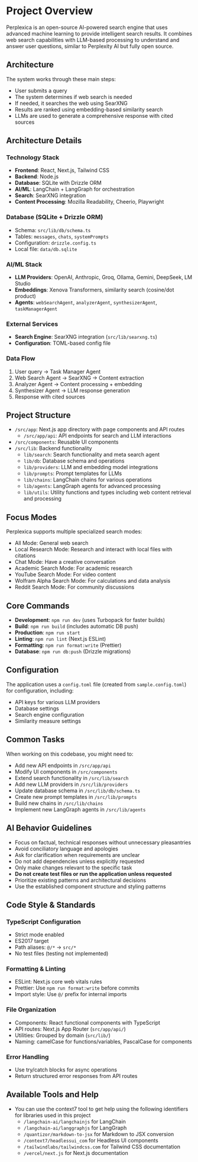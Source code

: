 # Project Overview

Perplexica is an open-source AI-powered search engine that uses advanced machine learning to provide intelligent search results. It combines web search capabilities with LLM-based processing to understand and answer user questions, similar to Perplexity AI but fully open source.

## Architecture

The system works through these main steps:

- User submits a query
- The system determines if web search is needed
- If needed, it searches the web using SearXNG
- Results are ranked using embedding-based similarity search
- LLMs are used to generate a comprehensive response with cited sources

## Architecture Details

### Technology Stack

- **Frontend**: React, Next.js, Tailwind CSS
- **Backend**: Node.js
- **Database**: SQLite with Drizzle ORM
- **AI/ML**: LangChain + LangGraph for orchestration
- **Search**: SearXNG integration
- **Content Processing**: Mozilla Readability, Cheerio, Playwright

### Database (SQLite + Drizzle ORM)

- Schema: `src/lib/db/schema.ts`
- Tables: `messages`, `chats`, `systemPrompts`
- Configuration: `drizzle.config.ts`
- Local file: `data/db.sqlite`

### AI/ML Stack

- **LLM Providers**: OpenAI, Anthropic, Groq, Ollama, Gemini, DeepSeek, LM Studio
- **Embeddings**: Xenova Transformers, similarity search (cosine/dot product)
- **Agents**: `webSearchAgent`, `analyzerAgent`, `synthesizerAgent`, `taskManagerAgent`

### External Services

- **Search Engine**: SearXNG integration (`src/lib/searxng.ts`)
- **Configuration**: TOML-based config file

### Data Flow

1. User query → Task Manager Agent
2. Web Search Agent → SearXNG → Content extraction
3. Analyzer Agent → Content processing + embedding
4. Synthesizer Agent → LLM response generation
5. Response with cited sources

## Project Structure

- `/src/app`: Next.js app directory with page components and API routes
  - `/src/app/api`: API endpoints for search and LLM interactions
- `/src/components`: Reusable UI components
- `/src/lib`: Backend functionality
  - `lib/search`: Search functionality and meta search agent
  - `lib/db`: Database schema and operations
  - `lib/providers`: LLM and embedding model integrations
  - `lib/prompts`: Prompt templates for LLMs
  - `lib/chains`: LangChain chains for various operations
  - `lib/agents`: LangGraph agents for advanced processing
  - `lib/utils`: Utility functions and types including web content retrieval and processing

## Focus Modes

Perplexica supports multiple specialized search modes:

- All Mode: General web search
- Local Research Mode: Research and interact with local files with citations
- Chat Mode: Have a creative conversation
- Academic Search Mode: For academic research
- YouTube Search Mode: For video content
- Wolfram Alpha Search Mode: For calculations and data analysis
- Reddit Search Mode: For community discussions

## Core Commands

- **Development**: `npm run dev` (uses Turbopack for faster builds)
- **Build**: `npm run build` (includes automatic DB push)
- **Production**: `npm run start`
- **Linting**: `npm run lint` (Next.js ESLint)
- **Formatting**: `npm run format:write` (Prettier)
- **Database**: `npm run db:push` (Drizzle migrations)

## Configuration

The application uses a `config.toml` file (created from `sample.config.toml`) for configuration, including:

- API keys for various LLM providers
- Database settings
- Search engine configuration
- Similarity measure settings

## Common Tasks

When working on this codebase, you might need to:

- Add new API endpoints in `/src/app/api`
- Modify UI components in `/src/components`
- Extend search functionality in `/src/lib/search`
- Add new LLM providers in `/src/lib/providers`
- Update database schema in `/src/lib/db/schema.ts`
- Create new prompt templates in `/src/lib/prompts`
- Build new chains in `/src/lib/chains`
- Implement new LangGraph agents in `/src/lib/agents`

## AI Behavior Guidelines

- Focus on factual, technical responses without unnecessary pleasantries
- Avoid conciliatory language and apologies
- Ask for clarification when requirements are unclear
- Do not add dependencies unless explicitly requested
- Only make changes relevant to the specific task
- **Do not create test files or run the application unless requested**
- Prioritize existing patterns and architectural decisions
- Use the established component structure and styling patterns

## Code Style & Standards

### TypeScript Configuration

- Strict mode enabled
- ES2017 target
- Path aliases: `@/*` → `src/*`
- No test files (testing not implemented)

### Formatting & Linting

- ESLint: Next.js core web vitals rules
- Prettier: Use `npm run format:write` before commits
- Import style: Use `@/` prefix for internal imports

### File Organization

- Components: React functional components with TypeScript
- API routes: Next.js App Router (`src/app/api/`)
- Utilities: Grouped by domain (`src/lib/`)
- Naming: camelCase for functions/variables, PascalCase for components

### Error Handling

- Use try/catch blocks for async operations
- Return structured error responses from API routes

## Available Tools and Help

- You can use the context7 tool to get help using the following identifiers for libraries used in this project
  - `/langchain-ai/langchainjs` for LangChain
  - `/langchain-ai/langgraphjs` for LangGraph
  - `/quantizor/markdown-to-jsx` for Markdown to JSX conversion
  - `/context7/headlessui_com` for Headless UI components
  - `/tailwindlabs/tailwindcss.com` for Tailwind CSS documentation
  - `/vercel/next.js` for Next.js documentation

